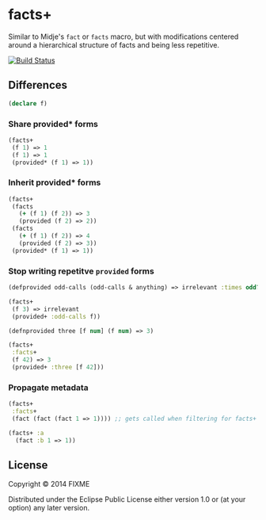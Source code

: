 # facts+

Similar to Midje's `fact` or `facts` macro, but with modifications centered around a hierarchical structure of facts and being less repetitive.

[![Build Status](https://travis-ci.org/diogo149/facts-.png?branch=master)](https://travis-ci.org/diogo149/facts-)

## Differences

```clojure
(declare f)
```

### Share provided* forms

```clojure
(facts+
 (f 1) => 1
 (f 1) => 1
 (provided* (f 1) => 1))
```

### Inherit provided* forms

```clojure
(facts+
 (facts
   (+ (f 1) (f 2)) => 3
   (provided (f 2) => 2))
 (facts
   (+ (f 1) (f 2)) => 4
   (provided (f 2) => 3))
 (provided* (f 1) => 1))
```

### Stop writing repetitve `provided` forms

```clojure
(defprovided odd-calls (odd-calls & anything) => irrelevant :times odd?)

(facts+
 (f 3) => irrelevant
 (provided+ :odd-calls f))

(defnprovided three [f num] (f num) => 3)

(facts+
 :facts+
 (f 42) => 3
 (provided+ :three [f 42]))
```

### Propagate metadata

```clojure
(facts+
 :facts+
 (fact (fact (fact 1 => 1)))) ;; gets called when filtering for facts+

(facts+ :a
  (fact :b 1 => 1))
```

## License

Copyright © 2014 FIXME

Distributed under the Eclipse Public License either version 1.0 or (at
your option) any later version.
